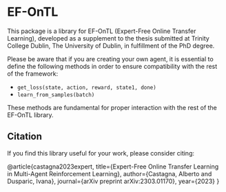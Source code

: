 # EF-OnTL

This package is a library for EF-OnTL (Expert-Free Online Transfer Learning), developed as a supplement to the thesis submitted at Trinity College Dublin, The University of Dublin, in fulfillment of the PhD degree.

Please be aware that if you are creating your own agent, it is essential to define the following methods in order to ensure compatibility with the rest of the framework:

- `get_loss(state, action, reward, state1, done)`
- `learn_from_samples(batch)`

These methods are fundamental for proper interaction with the rest of the EF-OnTL library.

## Citation

If you find this library useful for your work, please consider citing:

@article{castagna2023expert,
  title={Expert-Free Online Transfer Learning in Multi-Agent Reinforcement Learning},
  author={Castagna, Alberto and Dusparic, Ivana},
  journal={arXiv preprint arXiv:2303.01170},
  year={2023}
}
